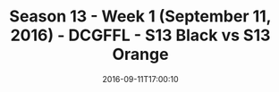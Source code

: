 ---
title: Season 13 - Week 1 (September 11, 2016) - DCGFFL - S13 Black vs S13 Orange
teams-score:
- team: _teams/s13-black.md
  score: 19
- team: _teams/s13-orange.md
  score: 15
mvp: J. Anderson (Black); G. Cline (Orange)
game-ball: E. Porter (Black); J. Lucas (Orange)
sportsperson: ''
season: 13
week: 1
date: '2016-09-11T17:00:10'
pageid: season-13-week-1-september-11-2016-4811-vs-4822
---